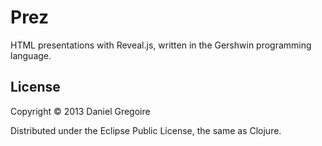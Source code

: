 # Prez

HTML presentations with Reveal.js, written in the Gershwin programming language.

## License

Copyright © 2013 Daniel Gregoire

Distributed under the Eclipse Public License, the same as Clojure.

